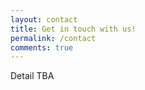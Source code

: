 ```yaml
---
layout: contact
title: Get in touch with us!
permalink: /contact
comments: true
---
```


<div class="row justify-content-between">
<div class="col-md-8 pr-5">

<p>Detail TBA</p>
